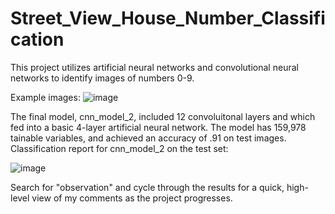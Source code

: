 # Street_View_House_Number_Classification
This project utilizes artificial neural networks and convolutional neural networks to identify images of numbers 0-9.

Example images:
![image](https://github.com/MillerAJ/Street_View_House_Number_Classification/assets/9644656/1f1bce48-258c-418b-b51a-fed9b145278d)


The final model, cnn_model_2, included 12 convoluitonal layers and which fed into a basic 4-layer artificial neural network. The model has 159,978 tainable variables, and achieved an accuracy of .91 on test images.
Classification report for cnn_model_2 on the test set:

![image](https://github.com/MillerAJ/Street_View_House_Number_Classification/assets/9644656/d8af779d-94aa-4ad6-b597-d2c71a4dcf64)



Search for "observation" and cycle through the results for a quick, high-level view of my comments as the project progresses.
